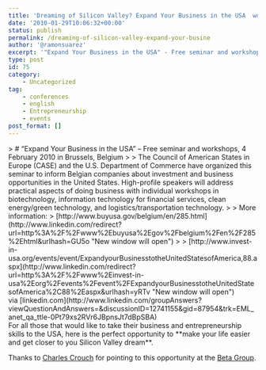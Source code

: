 ```yaml
---
title: 'Dreaming of Silicon Valley? Expand Your Business in the USA  workshop in Brussels'
date: '2010-01-29T10:06:32+00:00'
status: publish
permalink: /dreaming-of-silicon-valley-expand-your-busine
author: '@ramonsuarez'
excerpt: '"Expand Your Business in the USA" - Free seminar and workshops, 4 February 2010 in Brussels, Belgium The Council of American States in Europe (CASE) and the U.S. Department of Commerce have organized this seminar to inform Belgian companies about ...'
type: post
id: 75
category:
    - Uncategorized
tag:
    - conferences
    - english
    - Entrepreneurship
    - events
post_format: []
---
```

<div class="posterous_bookmarklet_entry">> # “Expand Your Business in the USA” – Free seminar and workshops, 4 February 2010 in Brussels, Belgium
> 
>  The Council of American States in Europe (CASE) and the U.S. Department of Commerce have organized this seminar to inform Belgian companies about investment and business opportunities in the United States. High-profile speakers will address practical aspects of doing business with individual workshops in biotechnology, information technology for financial services, clean energy/green technology, and logistics/transportation technology.
> 
> More information:  
>  [http://www.buyusa.gov/belgium/en/285.html](http://www.linkedin.com/redirect?url=http%3A%2F%2Fwww%2Ebuyusa%2Egov%2Fbelgium%2Fen%2F285%2Ehtml&urlhash=GU5o "New window will open")
> 
>  [http://www.invest-in-usa.org/events/event/ExpandyourBusinesstotheUnitedStatesofAmerica,88.aspx](http://www.linkedin.com/redirect?url=http%3A%2F%2Fwww%2Einvest-in-usa%2Eorg%2Fevents%2Fevent%2FExpandyourBusinesstotheUnitedStatesofAmerica%2C88%2Easpx&urlhash=yRTv "New window will open")

<div class="posterous_quote_citation">via [linkedin.com](http://www.linkedin.com/groupAnswers?viewQuestionAndAnswers=&discussionID=12741155&gid=87954&trk=EML_anet_qa_ttle-0Pt79xs2RVr6JBpnsJt7dBpSBA)</div>For all those that would like to take their business and entrepreneurship skills to the USA, here is the perfect opportunity to **make your life easier and get closer to you Silicon Valley dream**.

Thanks to [Charles Crouch](http://www.linkedin.com/profile?viewProfile=&key=899018&authToken=uhzN&authType=name) for pointing to this opportunity at the [Beta Group](http://www.betagroup.be).

</div>